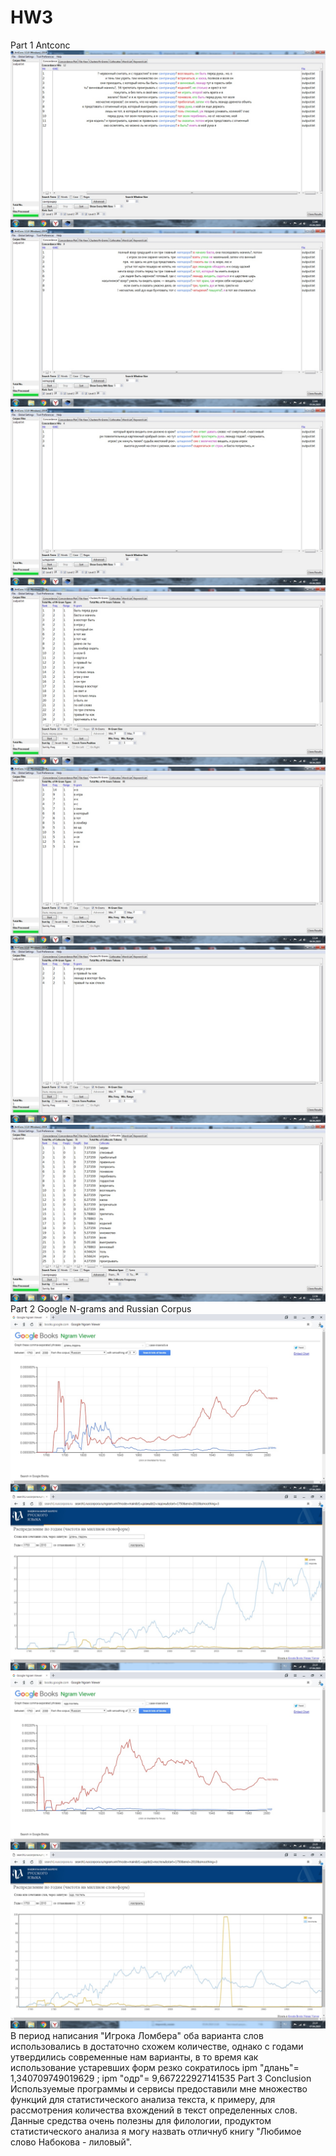 # HW3
Part 1 Antconc
![](concordance1.jpg)
![](concordance2.jpg)
![](concordance3.jpg)
![](clusters1.jpg)
![](clusters2.jpg)
![](clusters3.jpg)
![](collocates1.jpg)
Part 2 Google N-grams and Russian Corpus
![](ngram1.jpg)
![](corpus1.jpg)
![](ngram2.jpg)
![](corpus2.jpg)
В период написания "Игрока Ломбера" оба варианта слов использовались в достаточно схожем количестве, однако с годами утвердились современные нам варианты, в то время как использование устаревших форм резко сократилось
ipm "длань"= 1,340709749019629
;
ipm "одр"= 9,667222927141535
Part 3 Conclusion
Используемые программы и сервисы предоставили мне множество функций для статистического анализа текста, к примеру, для рассмотрения количества вхождений в текст определенных слов. Данные средства очень полезны для филологии, продуктом статистического анализа я могу назвать отличнуб книгу "Любимое слово Набокова - лиловый".
